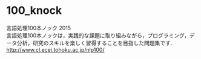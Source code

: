 # 100_knock
言語処理100本ノック 2015  
言語処理100本ノックは，実践的な課題に取り組みながら，プログラミング，データ分析，研究のスキルを楽しく習得することを目指した問題集です.  
http://www.cl.ecei.tohoku.ac.jp/nlp100/
